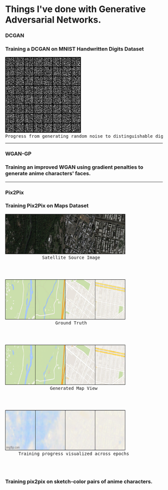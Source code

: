 <h1> Things I've done with Generative Adversarial Networks.</h1>

<h3>DCGAN</h3>
<h3>Training a DCGAN on MNIST Handwritten Digits Dataset</h3>

<pre><img src="DCGAN/MNIST/dcgan_mnist.gif" alt="here"><br>Progress from generating random noise to distinguishable digits.</img></pre>
<hr>

<h3>WGAN-GP</h3>
<h3>Training an improved WGAN using gradient penalties to generate anime characters' faces.</h3>

<hr>



<h3>Pix2Pix</h3>
<h3>Training Pix2Pix on Maps Dataset</h3>

<pre><img src="Pix2Pix/results/true_source.png" alt="here" width="384" height="128"><br>              Satellite Source Image</img></pre><br><br>
<pre><img src="Pix2Pix/results/true_target.png" alt="here" width="384" height="128"><br>                   Ground Truth</img></pre><br><br>
<pre><img src="Pix2Pix/results/generated_188.png" alt="here" width="384" height="128"><br>                 Generated Map View</img></pre><br><br>
<pre><img src="Pix2Pix/results/progress.gif" alt="here" width="384" height="128"><br>     Training progress visualized across epochs</img></pre>
<br><br>

<h3>Training pix2pix on sketch-color pairs of anime characters.<h3>


